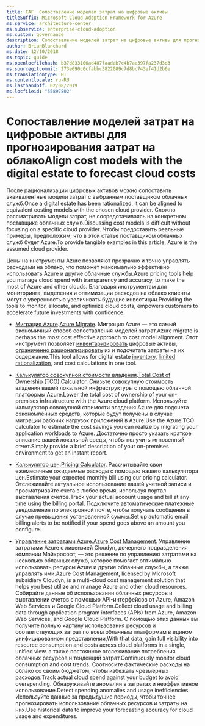 ```yaml
---
title: CAF. Сопоставление моделей затрат на цифровые активы
titleSuffix: Microsoft Cloud Adoption Framework for Azure
ms.service: architecture-center
ms.subservice: enterprise-cloud-adoption
ms.custom: governance
description: Сопоставление моделей затрат на цифровые активы для прогнозирования затрат на облако.
author: BrianBlanchard
ms.date: 12/10/2018
ms.topic: guide
ms.openlocfilehash: b37d833106ad487faadab7c4b7ae397fa237d3d3
ms.sourcegitcommit: 273e690c0cfabbc3822089c7d8bc743ef41d2b6e
ms.translationtype: HT
ms.contentlocale: ru-RU
ms.lasthandoff: 02/08/2019
ms.locfileid: "55897802"
---
```

# <a name="align-cost-models-with-the-digital-estate-to-forecast-cloud-costs"></a><span data-ttu-id="59fed-103">Сопоставление моделей затрат на цифровые активы для прогнозирования затрат на облако</span><span class="sxs-lookup"><span data-stu-id="59fed-103">Align cost models with the digital estate to forecast cloud costs</span></span>

<span data-ttu-id="59fed-104">После рационализации цифровых активов можно сопоставить эквивалентные модели затрат с выбранным поставщиком облачных служб.</span><span class="sxs-lookup"><span data-stu-id="59fed-104">Once a digital estate has been rationalized, it can be aligned to equivalent costing models with the chosen cloud provider.</span></span> <span data-ttu-id="59fed-105">Сложно рассматривать модели затрат, не сосредотачиваясь на конкретном поставщике облачных служб.</span><span class="sxs-lookup"><span data-stu-id="59fed-105">Discussing cost models is difficult without focusing on a specific cloud provider.</span></span> <span data-ttu-id="59fed-106">Чтобы предоставить реальные примеры, предположим, что в этой статье поставщиком облачных служб будет Azure.</span><span class="sxs-lookup"><span data-stu-id="59fed-106">To provide tangible examples in this article, Azure is the assumed cloud provider.</span></span>

<span data-ttu-id="59fed-107">Цены на инструменты Azure позволяют прозрачно и точно управлять расходами на облако, что поможет максимально эффективно использовать Azure и другие облачные службы.</span><span class="sxs-lookup"><span data-stu-id="59fed-107">Azure pricing tools help you manage cloud spend with transparency and accuracy, to make the most of Azure and other clouds.</span></span> <span data-ttu-id="59fed-108">Благодаря инструментам для мониторинга, выделения и оптимизации расходов на облако клиенты могут с уверенностью увеличивать будущие инвестиции.</span><span class="sxs-lookup"><span data-stu-id="59fed-108">Providing the tools to monitor, allocate, and optimize cloud costs, empowers customers to accelerate future investments with confidence.</span></span>

- <span data-ttu-id="59fed-109">[Миграция Azure](/azure/migrate/migrate-overview).</span><span class="sxs-lookup"><span data-stu-id="59fed-109">[Azure Migrate](/azure/migrate/migrate-overview).</span></span> <span data-ttu-id="59fed-110">Миграция Azure — это самый экономичный способ сопоставления моделей затрат.</span><span class="sxs-lookup"><span data-stu-id="59fed-110">Azure migrate is perhaps the most cost effective approach to cost model alignment.</span></span> <span data-ttu-id="59fed-111">Этот инструмент позволяет [инвентаризировать](inventory.md) цифровые активы, [ограниченно рационализировать](rationalize.md) их и подсчитать затраты на их содержание.</span><span class="sxs-lookup"><span data-stu-id="59fed-111">This tool allows for digital estate [inventory](inventory.md), [limited rationalization](rationalize.md), and cost calculations in one tool.</span></span>

- <span data-ttu-id="59fed-112">[Калькулятор совокупной стоимости владения](https://azure.com/tco).</span><span class="sxs-lookup"><span data-stu-id="59fed-112">[Total Cost of Ownership (TCO) Calculator](https://azure.com/tco).</span></span> <span data-ttu-id="59fed-113">Снизьте совокупную стоимость владения вашей локальной инфраструктуры с помощью облачной платформы Azure.</span><span class="sxs-lookup"><span data-stu-id="59fed-113">Lower the total cost of ownership of your on-premises infrastructure with the Azure cloud platform.</span></span> <span data-ttu-id="59fed-114">Используйте калькулятор совокупной стоимости владения Azure для подсчета сэкономленных средств, которые будут получены в случае миграции рабочих нагрузок приложений в Azure.</span><span class="sxs-lookup"><span data-stu-id="59fed-114">Use the Azure TCO calculator to estimate the cost savings you can realize by migrating your application workloads to Azure.</span></span> <span data-ttu-id="59fed-115">Достаточно просто указать краткое описание вашей локальной среды, чтобы получить мгновенный отчет.</span><span class="sxs-lookup"><span data-stu-id="59fed-115">Simply provide a brief description of your on-premises environment to get an instant report.</span></span>

- <span data-ttu-id="59fed-116">[Калькулятор цен](https://azure.microsoft.com/en-in/pricing/).</span><span class="sxs-lookup"><span data-stu-id="59fed-116">[Pricing Calculator](https://azure.microsoft.com/en-in/pricing/).</span></span> <span data-ttu-id="59fed-117">Рассчитывайте свои ежемесячные ожидаемые расходы с помощью нашего калькулятора цен.</span><span class="sxs-lookup"><span data-stu-id="59fed-117">Estimate your expected monthly bill using our pricing calculator.</span></span> <span data-ttu-id="59fed-118">Отслеживайте актуальное использование вашей учетной записи и просматривайте счета в любое время, используя портал выставления счетов.</span><span class="sxs-lookup"><span data-stu-id="59fed-118">Track your actual account usage and bill at any time using the billing portal.</span></span> <span data-ttu-id="59fed-119">Подключите автоматические платежные уведомления по электронной почте, чтобы получать сообщения в случае превышения установленной суммы.</span><span class="sxs-lookup"><span data-stu-id="59fed-119">Set up automatic email billing alerts to be notified if your spend goes above an amount you configure.</span></span>

- <span data-ttu-id="59fed-120">[Управление затратами Azure](https://azure.microsoft.com/services/cost-management/).</span><span class="sxs-lookup"><span data-stu-id="59fed-120">[Azure Cost Management](https://azure.microsoft.com/services/cost-management/).</span></span> <span data-ttu-id="59fed-121">Управление затратами Azure с лицензией Cloudyn, дочернего подразделения компании Майкрософт, — это решение по управлению затратами на несколько облачных служб, которое помогает оптимально использовать ресурсы Azure и другие облачные службы, а также управлять ими.</span><span class="sxs-lookup"><span data-stu-id="59fed-121">Azure Cost Management, licensed by Microsoft subsidiary Cloudyn, is a multi-cloud cost management solution that helps you best utilize and manage Azure and other cloud resources.</span></span> <span data-ttu-id="59fed-122">Собирайте данные об использовании облачных ресурсов и выставлении счетов с помощью API-интерфейсов от Azure, Amazon Web Services и Google Cloud Platform.</span><span class="sxs-lookup"><span data-stu-id="59fed-122">Collect cloud usage and billing data through application program interfaces (APIs) from Azure, Amazon Web Services, and Google Cloud Platform.</span></span> <span data-ttu-id="59fed-123">С помощью этих данных вы получите полную картину использования ресурсов и соответствующих затрат по всем облачным платформам в едином унифицированном представлении,</span><span class="sxs-lookup"><span data-stu-id="59fed-123">With that data, gain full visibility into resource consumption and costs across cloud platforms in a single, unified view.</span></span> <span data-ttu-id="59fed-124">а также постоянное отслеживание потребления облачных ресурсов и тенденций затрат.</span><span class="sxs-lookup"><span data-stu-id="59fed-124">Continuously monitor cloud consumption and cost trends.</span></span> <span data-ttu-id="59fed-125">Соотносите фактические расходы на облако со своим бюджетом, чтобы избежать чрезмерных расходов.</span><span class="sxs-lookup"><span data-stu-id="59fed-125">Track actual cloud spend against your budget to avoid overspending.</span></span> <span data-ttu-id="59fed-126">Обнаруживайте аномалии в затратах и неэффективное использование.</span><span class="sxs-lookup"><span data-stu-id="59fed-126">Detect spending anomalies and usage inefficiencies.</span></span> <span data-ttu-id="59fed-127">Используйте данные за предыдущие периоды, чтобы точнее прогнозировать использование облачных ресурсов и затраты на них.</span><span class="sxs-lookup"><span data-stu-id="59fed-127">Use historical data to improve your forecasting accuracy for cloud usage and expenditures.</span></span>
